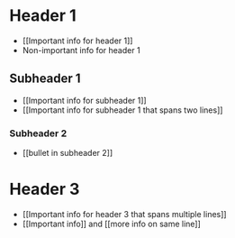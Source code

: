 # Header 1
- [[Important info for header 1]]
- Non-important info for header 1
## Subheader 1
- [[Important info for subheader 1]]
- [[Important info for subheader 1 that
spans two lines]]
### Subheader 2
- [[bullet in subheader 2]]
# Header 3
- [[Important info for header 3 that 
spans multiple lines]]
- [[Important info]] and [[more info on same line]]
